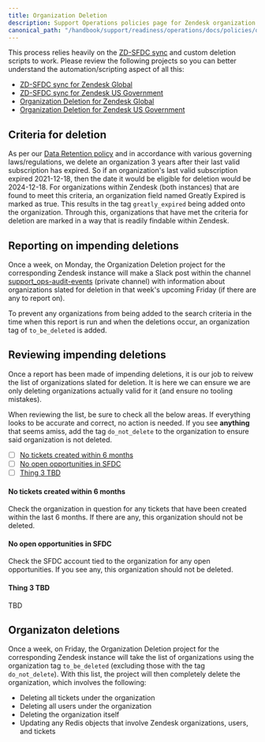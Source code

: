 ```yaml
---
title: Organization Deletion
description: Support Operations policies page for Zendesk organization deletion
canonical_path: "/handbook/support/readiness/operations/docs/policies/org_deletion"
---
```


This process relies heavily on the
[ZD-SFDC sync](/handbook/support/readiness/operations/docs/zendesk/zendesk_salesforce_sync)
and custom deletion scripts to work. Please review the following projects so you
can better understand the automation/scripting aspect of all this:

- [ZD-SFDC sync for Zendesk Global](https://gitlab.com/gitlab-support-readiness/zendesk-global/zendesk-salesforce-sync)
- [ZD-SFDC sync for Zendesk US Government](https://gitlab.com/gitlab-support-readiness/zendesk-us-government/zendesk-salesforce-sync)
- [Organization Deletion for Zendesk Global](https://gitlab.com/gitlab-support-readiness/zendesk-global/organizations/deletion)
- [Organization Deletion for Zendesk US Government](https://gitlab.com/gitlab-support-readiness/zendesk-us-government/organizations/deletion)

## Criteria for deletion

As per our
[Data Retention policy](https://about.gitlab.com/privacy/#data-retention) and
in accordance with various governing laws/regulations, we delete an organization
3 years after their last valid subscription has expired. So if an organization's
last valid subscription expired 2021-12-18, then the date it would be eligible
for deletion would be 2024-12-18. For organizations within Zendesk (both
instances) that are found to meet this criteria, an organization field named
Greatly Expired is marked as true. This results in the tag `greatly_expired`
being added onto the organization. Through this, organizations that have met the
criteria for deletion are marked in a way that is readily findable within
Zendesk.

## Reporting on impending deletions

Once a week, on Monday, the Organization Deletion project for the corresponding
Zendesk instance will make a Slack post within the channel
[support_ops-audit-events](https://gitlab.enterprise.slack.com/archives/C04A6E1KB89)
(private channel) with information about organizations slated for deletion in
that week's upcoming Friday (if there are any to report on).

To prevent any organizations from being added to the search criteria in the time
when this report is run and when the deletions occur, an organization tag of
`to_be_deleted` is added.

## Reviewing impending deletions

Once a report has been made of impending deletions, it is our job to reivew the
list of organizations slated for deletion. It is here we can ensure we are only
deleting organizations actually valid for it (and ensure no tooling mistakes).

When reviewing the list, be sure to check all the below areas. If everything
looks to be accurate and correct, no action is needed. If you see **anything**
that seems amiss, add the tag `do_not_delete` to the organization to ensure said
organization is not deleted.

- [ ] [No tickets created within 6 months](#no-tickets-created-within-6-months)
- [ ] [No open opportunities in SFDC](#no-open-opportunities-in-sfdc)
- [ ] [Thing 3 TBD](#thing-3-tbd)

#### No tickets created within 6 months

Check the organization in question for any tickets that have been created within
the last 6 months. If there are any, this organization should not be deleted.

#### No open opportunities in SFDC

Check the SFDC account tied to the organization for any open opportunities. If
you see any, this organization should not be deleted.

#### Thing 3 TBD

TBD

## Organizaton deletions

Once a week, on Friday, the Organization Deletion project for the corresponding
Zendesk instance will take the list of organizations using the organization tag
`to_be_deleted` (excluding those with the tag `do_not_delete`). With this list,
the project will then completely delete the organization, which involves the
following:

- Deleting all tickets under the organization
- Deleting all users under the organization
- Deleting the organization itself
- Updating any Redis objects that involve Zendesk organizations, users, and
  tickets
